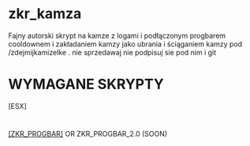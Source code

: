 # zkr_kamza

Fajny autorski skrypt na kamze z logami i podłączonym progbarem cooldownem i zakładaniem kamzy jako ubrania i ściąganiem kamzy pod /zdejmijkamizelke . nie sprzedawaj nie podpisuj sie pod nim i git

# WYMAGANE SKRYPTY 
[ESX] 
#
[[ZKR_PROGBAR]](https://github.com/ZIKOREK/zkr_progbar) OR ZKR_PROGBAR_2.0 (SOON)







